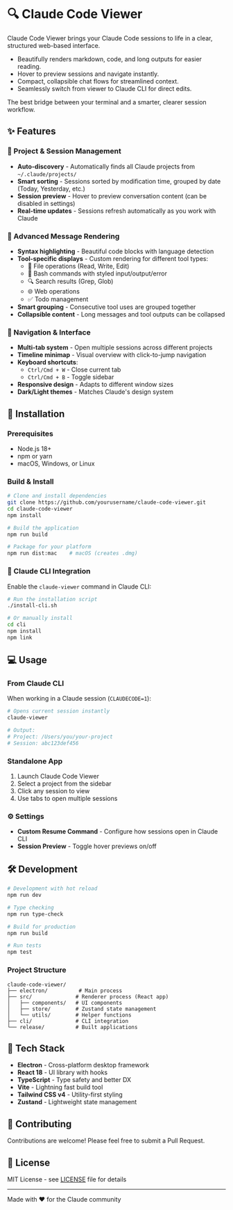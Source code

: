 # 🔍 Claude Code Viewer

Claude Code Viewer brings your Claude Code sessions to life in a clear, structured web-based interface.

- Beautifully renders markdown, code, and long outputs for easier reading.
- Hover to preview sessions and navigate instantly.
- Compact, collapsible chat flows for streamlined context.
- Seamlessly switch from viewer to Claude CLI for direct edits.

The best bridge between your terminal and a smarter, clearer session workflow.

## ✨ Features

### 📁 Project & Session Management
- **Auto-discovery** - Automatically finds all Claude projects from `~/.claude/projects/`
- **Smart sorting** - Sessions sorted by modification time, grouped by date (Today, Yesterday, etc.)
- **Session preview** - Hover to preview conversation content (can be disabled in settings)
- **Real-time updates** - Sessions refresh automatically as you work with Claude

### 💬 Advanced Message Rendering
- **Syntax highlighting** - Beautiful code blocks with language detection
- **Tool-specific displays** - Custom rendering for different tool types:
  - 📝 File operations (Read, Write, Edit)
  - 🔧 Bash commands with styled input/output/error
  - 🔍 Search results (Grep, Glob)
  - 🌐 Web operations
  - ✅ Todo management
- **Smart grouping** - Consecutive tool uses are grouped together
- **Collapsible content** - Long messages and tool outputs can be collapsed

### 🎯 Navigation & Interface
- **Multi-tab system** - Open multiple sessions across different projects
- **Timeline minimap** - Visual overview with click-to-jump navigation
- **Keyboard shortcuts**:
  - `Ctrl/Cmd + W` - Close current tab
  - `Ctrl/Cmd + B` - Toggle sidebar
- **Responsive design** - Adapts to different window sizes
- **Dark/Light themes** - Matches Claude's design system

## 🚀 Installation

### Prerequisites
- Node.js 18+ 
- npm or yarn
- macOS, Windows, or Linux

### Build & Install

```bash
# Clone and install dependencies
git clone https://github.com/yourusername/claude-code-viewer.git
cd claude-code-viewer
npm install

# Build the application
npm run build

# Package for your platform
npm run dist:mac    # macOS (creates .dmg)
```

### 🔗 Claude CLI Integration

Enable the `claude-viewer` command in Claude CLI:

```bash
# Run the installation script
./install-cli.sh

# Or manually install
cd cli
npm install
npm link
```

## 💻 Usage

### From Claude CLI
When working in a Claude session (`CLAUDECODE=1`):

```bash
# Opens current session instantly
claude-viewer

# Output:
# Project: /Users/you/your-project
# Session: abc123def456
```

### Standalone App
1. Launch Claude Code Viewer
2. Select a project from the sidebar
3. Click any session to view
4. Use tabs to open multiple sessions

### ⚙️ Settings
- **Custom Resume Command** - Configure how sessions open in Claude CLI
- **Session Preview** - Toggle hover previews on/off

## 🛠️ Development

```bash
# Development with hot reload
npm run dev

# Type checking
npm run type-check

# Build for production
npm run build

# Run tests
npm test
```

### Project Structure
```
claude-code-viewer/
├── electron/          # Main process
├── src/              # Renderer process (React app)
│   ├── components/   # UI components
│   ├── store/        # Zustand state management
│   └── utils/        # Helper functions
├── cli/              # CLI integration
└── release/          # Built applications
```

## 🔧 Tech Stack

- **Electron** - Cross-platform desktop framework
- **React 18** - UI library with hooks
- **TypeScript** - Type safety and better DX
- **Vite** - Lightning fast build tool
- **Tailwind CSS v4** - Utility-first styling
- **Zustand** - Lightweight state management

## 🤝 Contributing

Contributions are welcome! Please feel free to submit a Pull Request.

## 📄 License

MIT License - see [LICENSE](LICENSE) file for details

---

Made with ❤️ for the Claude community
